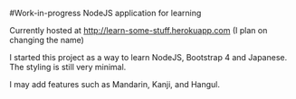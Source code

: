 #Work-in-progress NodeJS application for learning

Currently hosted at <http://learn-some-stuff.herokuapp.com> (I plan on changing the name)

I started this project as a way to learn NodeJS, Bootstrap 4 and Japanese. The styling is still very minimal. 

I may add features such as Mandarin, Kanji, and Hangul.